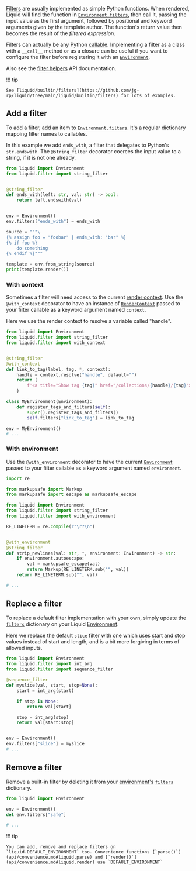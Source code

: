 [Filters](tag_reference.md#filters) are usually implemented as simple Python functions. When rendered, Liquid will find the function in [`Environment.filters`](api/environment.md#liquid.Environment.filters), then call it, passing the input value as the first argument, followed by positional and keyword arguments given by the template author. The function's return value then becomes the result of the _filtered expression_.

Filters can actually be any Python [callable](https://docs.python.org/3/glossary.html#term-callable). Implementing a filter as a class with a `__call__` method or as a closure can be useful if you want to configure the filter before registering it with an [`Environment`](environment.md).

Also see the [filter helpers](api/filter.md) API documentation.

!!! tip

    See [liquid/builtin/filters](https://github.com/jg-rp/liquid/tree/main/liquid/builtin/filters) for lots of examples.

## Add a filter

To add a filter, add an item to [`Environment.filters`](api/environment.md#liquid.Environment.filters). It's a regular dictionary mapping filter names to callables.

In this example we add `ends_with`, a filter that delegates to Python's `str.endswith`. The `@string_filter` decorator coerces the input value to a string, if it is not one already.

```python
from liquid import Environment
from liquid.filter import string_filter


@string_filter
def ends_with(left: str, val: str) -> bool:
    return left.endswith(val)


env = Environment()
env.filters["ends_with"] = ends_with

source = """\
{% assign foo = "foobar" | ends_with: "bar" %}
{% if foo %}
    do something
{% endif %}"""

template = env.from_string(source)
print(template.render())
```

### With context

Sometimes a filter will need access to the current [render context](render_context.md). Use the `@with_context` decorator to have an instance of [`RenderContext`](api/render_context.md) passed to your filter callable as a keyword argument named `context`.

Here we use the render context to resolve a variable called "handle".

```python
from liquid import Environment
from liquid.filter import string_filter
from liquid.filter import with_context


@string_filter
@with_context
def link_to_tag(label, tag, *, context):
    handle = context.resolve("handle", default="")
    return (
        f'<a title="Show tag {tag}" href="/collections/{handle}/{tag}">{label}</a>'
    )

class MyEnvironment(Environment):
    def register_tags_and_filters(self):
        super().register_tags_and_filters()
        self.filters["link_to_tag"] = link_to_tag

env = MyEnvironment()
# ...
```

### With environment

Use the `@with_environment` decorator to have the current [`Environment`](api/environment.md) passed to your filter callable as a keyword argument named `environment`.

```python
import re

from markupsafe import Markup
from markupsafe import escape as markupsafe_escape

from liquid import Environment
from liquid.filter import string_filter
from liquid.filter import with_environment

RE_LINETERM = re.compile(r"\r?\n")


@with_environment
@string_filter
def strip_newlines(val: str, *, environment: Environment) -> str:
    if environment.autoescape:
        val = markupsafe_escape(val)
        return Markup(RE_LINETERM.sub("", val))
    return RE_LINETERM.sub("", val)

# ...
```

## Replace a filter

To replace a default filter implementation with your own, simply update the [`filters`](api/environment.md#liquid.Environment.filters) dictionary on your Liquid [Environment](environment.md).

Here we replace the default `slice` filter with one which uses start and stop values instead of start and length, and is a bit more forgiving in terms of allowed inputs.

```python
from liquid import Environment
from liquid.filter import int_arg
from liquid.filter import sequence_filter

@sequence_filter
def myslice(val, start, stop=None):
    start = int_arg(start)

    if stop is None:
        return val[start]

    stop = int_arg(stop)
    return val[start:stop]


env = Environment()
env.filters["slice"] = myslice
# ...
```

## Remove a filter

Remove a built-in filter by deleting it from your [environment's](environment.md) [`filters`](api/environment.md#liquid.Environment.filters) dictionary.

```python
from liquid import Environment

env = Environment()
del env.filters["safe"]

# ...
```

!!! tip

    You can add, remove and replace filters on `liquid.DEFAULT_ENVIRONMENT` too. Convenience functions [`parse()`](api/convenience.md#liquid.parse) and [`render()`](api/convenience.md#liquid.render) use `DEFAULT_ENVIRONMENT`
